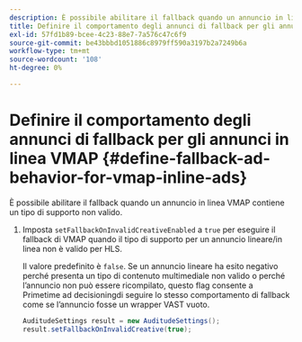 ```yaml
---
description: È possibile abilitare il fallback quando un annuncio in linea VMAP contiene un tipo di supporto non valido.
title: Definire il comportamento degli annunci di fallback per gli annunci in linea VMAP
exl-id: 57fd1b89-bcee-4c23-88e7-7a576c47c6f9
source-git-commit: be43bbbd1051886c8979ff590a3197b2a7249b6a
workflow-type: tm+mt
source-wordcount: '108'
ht-degree: 0%

---
```


# Definire il comportamento degli annunci di fallback per gli annunci in linea VMAP {#define-fallback-ad-behavior-for-vmap-inline-ads}

È possibile abilitare il fallback quando un annuncio in linea VMAP contiene un tipo di supporto non valido.

1. Imposta `setFallbackOnInvalidCreativeEnabled` a `true` per eseguire il fallback di VMAP quando il tipo di supporto per un annuncio lineare/in linea non è valido per HLS.

   Il valore predefinito è `false`. Se un annuncio lineare ha esito negativo perché presenta un tipo di contenuto multimediale non valido o perché l’annuncio non può essere ricompilato, questo flag consente a Primetime ad decisioningdi seguire lo stesso comportamento di fallback come se l’annuncio fosse un wrapper VAST vuoto.

   ```java
   AuditudeSettings result = new AuditudeSettings(); 
   result.setFallbackOnInvalidCreative(true);
   ```
